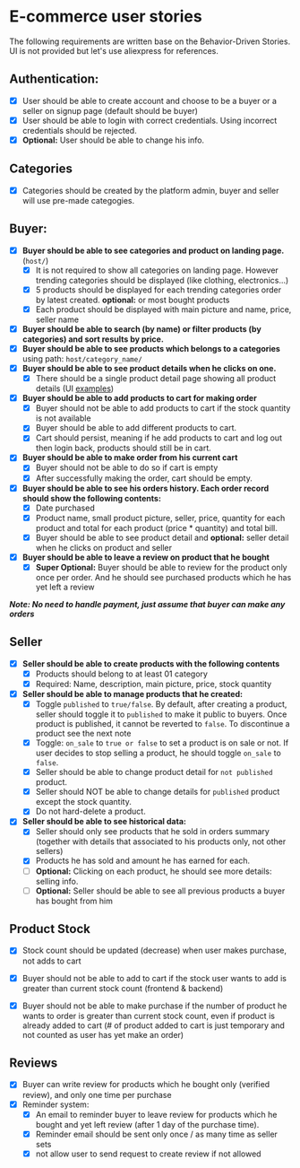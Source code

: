 # E-commerce user stories

The following requirements are written base on the Behavior-Driven Stories. UI is not provided but let's use aliexpress for references.

## Authentication:
- [X] User should be able to create account and choose to be a buyer or a seller on signup page (default should be buyer)
- [X] User should be able to login with correct credentials. Using incorrect credentials should be rejected.
- [X] **Optional:** User should be able to change his info.

## Categories
- [X] Categories should be created by the platform admin, buyer and seller will use pre-made categogies.

## Buyer:
- [X] **Buyer should be able to see categories and product on landing page.** (`host/`)
    - [X] It is not required to show all categories on landing page. However trending categories should be displayed (like clothing, electronics...)
    - [X] 5 products should be displayed for each trending categories order by latest created. **optional:** or most bought products
    - [X] Each product should be displayed with main picture and name, price, seller name
- [X] **Buyer should be able to search (by name) or filter products (by categories) and sort results by price.**
- [X] **Buyer should be able to see products which belongs to a categories** using path: `host/category_name/`
- [X] **Buyer should be able to see product details when he clicks on one.**
    - [X] There should be a single product detail page showing all product details (UI [examples](https://www.aliexpress.com/item/1005001423263333.html))
- [X] **Buyer should be able to add products to cart for making order**
    - [X] Buyer should not be able to add products to cart if the stock quantity is not available
    - [X] Buyer should be able to add different products to cart.
    - [X] Cart should persist, meaning if he add products to cart and log out then login back, products should still be in cart.
- [X] **Buyer should be able to make order from his current cart**
    - [X] Buyer should not be able to do so if cart is empty
    - [X] After successfully making the order, cart should be empty.
- [X] **Buyer should be able to see his orders history. Each order record should show the following contents:**
    - [X] Date purchased
    - [X] Product name, small product picture, seller, price, quantity for each product and total for each product (price * quantity) and total bill.
    - [X] Buyer should be able to see product detail and **optional:** seller detail when he clicks on product and seller
- [X] **Buyer should be able to leave a review on product that he bought**
    - [X] **Super Optional:** Buyer should be able to review for the product only once per order. And he should see purchased products which he has yet left a review

***Note: No need to handle payment, just assume that buyer can make any orders***

## Seller
- [X] **Seller should be able to create products with the following contents**
    - [X] Products should belong to at least 01 category
    - [X] Required: Name, description, main picture, price, stock quantity
- [X] **Seller should be able to manage products that he created:**
    - [X] Toggle `published` to `true/false`. By default, after creating a product, seller should toggle it to `published` to make it public to buyers. Once product is published, it cannot be reverted to `false`. To discontinue a product see the next note
    - [X] Toggle: `on_sale` to `true or false` to set a product is on sale or not. If user decides to stop selling a product, he should toggle `on_sale` to `false`. 
    - [X] Seller should be able to change product detail for `not published` product. 
    - [x] Seller should NOT be able to change details for `published` product except the stock quantity.
    - [X] Do not hard-delete a product.
- [X] **Seller should be able to see historical data:**
    - [X] Seller should only see products that he sold in orders summary (together with details that associated to his products only, not other sellers)
    - [X] Products he has sold and amount he has earned for each.
    - [ ] **Optional:** Clicking on each product, he should see more details: selling info.
    - [ ] **Optional:** Seller should be able to see all previous products a buyer has bought from him

## Product Stock
- [X] Stock count should be updated (decrease) when user makes purchase, not adds to cart
- [X] Buyer should not be able to add to cart if the stock user wants to add is greater than current stock count (frontend & backend)
- [X] Buyer should not be able to make purchase if the number of product he wants to order is greater than current stock count, even if product is already added to cart (# of product added to cart is just temporary and not counted as user has yet make an order)


## Reviews
- [x] Buyer can write review for products which he bought only (verified review), and only one time per purchase
- [x] Reminder system: 
    - [x] An email to reminder buyer to leave review for products which he bought and yet left review (after 1 day of the purchase time).
    - [x] Reminder email should be sent only once / as many time as seller sets
    - [X] not allow user to send request to create review if not allowed